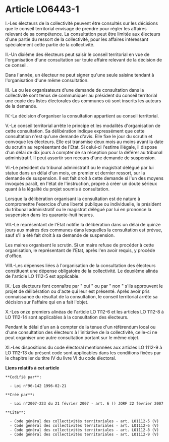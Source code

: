 # Article LO6443-1

I.-Les électeurs de la collectivité peuvent être consultés sur les décisions que le conseil territorial envisage de prendre
pour régler les affaires relevant de sa compétence. La consultation peut être limitée aux électeurs d'une partie du ressort
de la collectivité, pour les affaires intéressant spécialement cette partie de la collectivité. 

II.-Un dixième des électeurs peut saisir le conseil territorial en vue de l'organisation d'une consultation sur toute affaire
relevant de la décision de ce conseil. 

Dans l'année, un électeur ne peut signer qu'une seule saisine tendant à l'organisation d'une même consultation. 

III.-Le ou les organisateurs d'une demande de consultation dans la collectivité sont tenus de communiquer au président du
conseil territorial une copie des listes électorales des communes où sont inscrits les auteurs de la demande. 

IV.-La décision d'organiser la consultation appartient au conseil territorial. 

V.-Le conseil territorial arrête le principe et les modalités d'organisation de cette consultation. Sa délibération indique
expressément que cette consultation n'est qu'une demande d'avis. Elle fixe le jour du scrutin et convoque les électeurs. Elle
est transmise deux mois au moins avant la date du scrutin au représentant de l'Etat. Si celui-ci l'estime illégale, il
dispose d'un délai de dix jours à compter de sa réception pour la déférer au tribunal administratif. Il peut assortir son
recours d'une demande de suspension. 

VI.-Le président du tribunal administratif ou le magistrat délégué par lui statue dans un délai d'un mois, en premier et
dernier ressort, sur la demande de suspension. Il est fait droit à cette demande si l'un des moyens invoqués paraît, en
l'état de l'instruction, propre à créer un doute sérieux quant à la légalité du projet soumis à consultation. 

Lorsque la délibération organisant la consultation est de nature à compromettre l'exercice d'une liberté publique ou
individuelle, le président du tribunal administratif ou le magistrat délégué par lui en prononce la suspension dans les
quarante-huit heures. 

VII.-Le représentant de l'Etat notifie la délibération dans un délai de quinze jours aux maires des communes dans lesquelles
la consultation est prévue, sauf s'il a été fait droit à sa demande de suspension. 

Les maires organisent le scrutin. Si un maire refuse de procéder à cette organisation, le représentant de l'Etat, après l'en
avoir requis, y procède d'office. 

VIII.-Les dépenses liées à l'organisation de la consultation des électeurs constituent une dépense obligatoire de la
collectivité. Le deuxième alinéa de l'article LO 1112-5 est applicable. 

IX.-Les électeurs font connaître par " oui " ou par " non " s'ils approuvent le projet de délibération ou d'acte qui leur est
présenté. Après avoir pris connaissance du résultat de la consultation, le conseil territorial arrête sa décision sur
l'affaire qui en a fait l'objet. 

X.-Les onze premiers alinéas de l'article LO 1112-6 et les articles LO 1112-8 à LO 1112-14 sont applicables à la consultation
des électeurs. 

Pendant le délai d'un an à compter de la tenue d'un référendum local ou d'une consultation des électeurs à l'initiative de la
collectivité, celle-ci ne peut organiser une autre consultation portant sur le même objet. 

XI.-Les dispositions du code électoral mentionnées aux articles LO 1112-9 à LO 1112-13 du présent code sont applicables dans
les conditions fixées par le chapitre Ier du titre IV du livre VI du code électoral.

**Liens relatifs à cet article**

	**Codifié par**:

	  - Loi n°96-142 1996-02-21

	**Créé par**:

	  - Loi n°2007-223 du 21 février 2007 - art. 6 () JORF 22 février 2007

	**Cite**:

	  - Code général des collectivités territoriales - art. LO1112-5 (V)
	  - Code général des collectivités territoriales - art. LO1112-6 (V)
	  - Code général des collectivités territoriales - art. LO1112-8 (V)
	  - Code général des collectivités territoriales - art. LO1112-9 (V)
